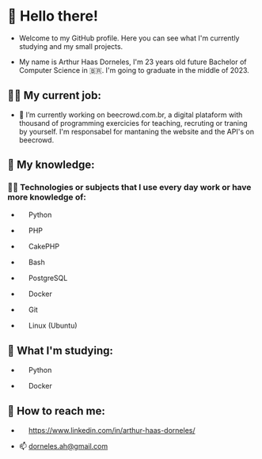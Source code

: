 # 👋 Hello there!

- Welcome to my GitHub profile. Here you can see what I'm currently studying and my small projects.

- My name is Arthur Haas Dorneles, I'm 23 years old future Bachelor of Computer Science in 🇧🇷. I'm going to graduate in the middle of 2023.

## 🧑‍💼 My current job:

- 🔭 I’m currently working on beecrowd.com.br, a digital plataform with thousand of programming exercicies for teaching, recruting or traning by yourself. I'm responsabel for mantaning the website and the API's on beecrowd.

## 🧠 My knowledge:

### 👨‍💻 Technologies or subjects that I use every day work or have more knowledge of:

- <img style="height:15px" src="https://cdn.jsdelivr.net/gh/devicons/devicon/icons/python/python-original.svg" /> Python

- <img style="height:15px" src="https://cdn.jsdelivr.net/gh/devicons/devicon/icons/php/php-plain.svg" /> PHP

- <img style="height:15px" src="https://cdn.jsdelivr.net/gh/devicons/devicon/icons/cakephp/cakephp-original.svg" /> CakePHP

- <img style="height:15px" style="height:15px" src="https://cdn.jsdelivr.net/gh/devicons/devicon/icons/bash/bash-original.svg" /> Bash

- <img style="height:15px" src="https://cdn.jsdelivr.net/gh/devicons/devicon/icons/postgresql/postgresql-plain.svg" /> PostgreSQL

- <img style="height:15px" src="https://cdn.jsdelivr.net/gh/devicons/devicon/icons/docker/docker-plain.svg" /> Docker

- <img style="height:15px" src="https://cdn.jsdelivr.net/gh/devicons/devicon/icons/git/git-plain.svg" /> Git

- <img style="height:15px" src="https://cdn.jsdelivr.net/gh/devicons/devicon/icons/linux/linux-plain.svg" /> Linux (Ubuntu)

          
## 🌱 What I'm studying:

- <img style="height:15px" src="https://cdn.jsdelivr.net/gh/devicons/devicon/icons/python/python-original.svg" /> Python

- <img style="height:15px" src="https://cdn.jsdelivr.net/gh/devicons/devicon/icons/docker/docker-plain.svg" /> Docker

## 📱 How to reach me:

- <img style="height:15px" src="https://cdn.jsdelivr.net/gh/devicons/devicon/icons/linkedin/linkedin-original.svg" /> https://www.linkedin.com/in/arthur-haas-dorneles/

- 📫 dorneles.ah@gmail.com

<!--
**DornelesArthur/DornelesArthur** is a ✨ _special_ ✨ repository because its `README.md` (this file) appears on your GitHub profile.

Here are some ideas to get you started:

- 🔭 I’m currently working on ...
- 🌱 I’m currently learning ...
- 👯 I’m looking to collaborate on ...
- 🤔 I’m looking for help with ...
- 💬 Ask me about ...
- 📫 How to reach me: ...
- 😄 Pronouns: ...
- ⚡ Fun fact: ...
-->
